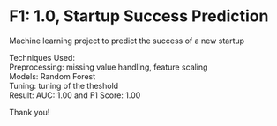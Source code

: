 # F1: 1.0, Startup Success Prediction
Machine learning project to predict the success of a new startup

Techniques Used:  
Preprocessing: missing value handling, feature scaling  
Models: Random Forest  
Tuning: tuning of the theshold  
Result: AUC: 1.00 and F1 Score: 1.00  

Thank you!
